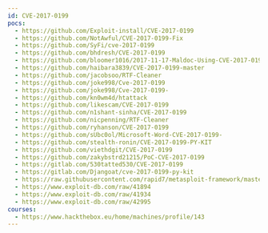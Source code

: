 ```yaml
---
id: CVE-2017-0199
pocs:
  - https://github.com/Exploit-install/CVE-2017-0199
  - https://github.com/NotAwful/CVE-2017-0199-Fix
  - https://github.com/SyFi/cve-2017-0199
  - https://github.com/bhdresh/CVE-2017-0199
  - https://github.com/bloomer1016/2017-11-17-Maldoc-Using-CVE-2017-0199
  - https://github.com/haibara3839/CVE-2017-0199-master
  - https://github.com/jacobsoo/RTF-Cleaner
  - https://github.com/joke998/Cve-2017-0199
  - https://github.com/joke998/Cve-2017-0199-
  - https://github.com/kn0wm4d/htattack
  - https://github.com/likescam/CVE-2017-0199
  - https://github.com/n1shant-sinha/CVE-2017-0199
  - https://github.com/nicpenning/RTF-Cleaner
  - https://github.com/ryhanson/CVE-2017-0199
  - https://github.com/sUbc0ol/Microsoft-Word-CVE-2017-0199-
  - https://github.com/stealth-ronin/CVE-2017-0199-PY-KIT
  - https://github.com/viethdgit/CVE-2017-0199
  - https://github.com/zakybstrd21215/PoC-CVE-2017-0199
  - https://gitlab.com/530tatted530/CVE-2017-0199
  - https://gitlab.com/Djangoat/cve-2017-0199-py-kit
  - https://raw.githubusercontent.com/rapid7/metasploit-framework/master/modules/exploits/windows/fileformat/office_word_hta.rb
  - https://www.exploit-db.com/raw/41894
  - https://www.exploit-db.com/raw/41934
  - https://www.exploit-db.com/raw/42995
courses:
  - https://www.hackthebox.eu/home/machines/profile/143
---
```

